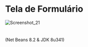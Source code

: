 # Tela de Formulário
![Screenshot_21](https://user-images.githubusercontent.com/131272842/234064527-53e2e100-7c26-46ab-b100-d4550fed8209.png)
#
(Net Beans 8.2 & JDK 8u341)
